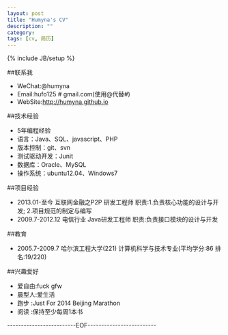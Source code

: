 ```yaml
---
layout: post
title: "Humyna's CV"
description: ""
category: 
tags: [cv, 简历]
---
```

{% include JB/setup %}


##联系我
- WeChat:@humyna
- Email:hufo125 # gmail.com(使用@代替#)
- WebSite:http://humyna.github.io

##技术经验
- 5年编程经验
- 语言：Java、SQL、javascript、PHP
- 版本控制：git、svn
- 测试驱动开发：Junit
- 数据库：Oracle、MySQL
- 操作系统：ubuntu12.04、Windows7

##项目经验
- 2013.01-至今 互联网金融之P2P  研发工程师 
    职责:1.负责核心功能的设计与开发; 2.项目规范的制定与编写
- 2009.7-2012.12 电信行业 Java研发工程师
    职责:负责接口模块的设计与开发

##教育
- 2005.7-2009.7 哈尔滨工程大学(221)
    计算机科学与技术专业(平均学分:86 排名:19/220)

##兴趣爱好
- 爱自由:fuck gfw
- 晨型人:爱生活
- 跑步  :Just For 2014 Beijing Marathon
- 阅读  :保持至少每周1本书

-------------------------EOF-------------------------



